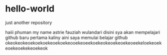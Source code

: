 # hello-world
just another repository


haiii phuman my name astrie fauziah wulandari disini sya akan mempelajari github baru pertama kaliny aini saya memulai belajar github
okeokeokeoekoekoekeoekoekeooekeoeekoekeokeoekeoekeoeekeloekeoekeoekeoekekeoekeok
